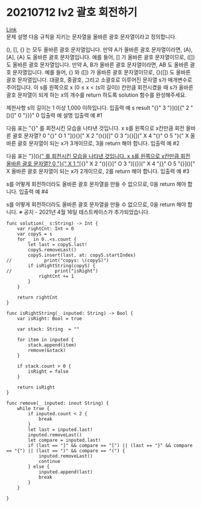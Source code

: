 # 20210712 lv2 괄호 회전하기
[Link](https://programmers.co.kr/learn/courses/30/lessons/76502)  
문제 설명
다음 규칙을 지키는 문자열을 올바른 괄호 문자열이라고 정의합니다.

(), [], {} 는 모두 올바른 괄호 문자열입니다.
만약 A가 올바른 괄호 문자열이라면, (A), [A], {A} 도 올바른 괄호 문자열입니다. 예를 들어, [] 가 올바른 괄호 문자열이므로, ([]) 도 올바른 괄호 문자열입니다.
만약 A, B가 올바른 괄호 문자열이라면, AB 도 올바른 괄호 문자열입니다. 예를 들어, {} 와 ([]) 가 올바른 괄호 문자열이므로, {}([]) 도 올바른 괄호 문자열입니다.
대괄호, 중괄호, 그리고 소괄호로 이루어진 문자열 s가 매개변수로 주어집니다. 이 s를 왼쪽으로 x (0 ≤ x < (s의 길이)) 칸만큼 회전시켰을 때 s가 올바른 괄호 문자열이 되게 하는 x의 개수를 return 하도록 solution 함수를 완성해주세요.

제한사항
s의 길이는 1 이상 1,000 이하입니다.
입출력 예
s    result
"[](){}"    3
"}]()[{"    2
"[)(]"    0
"}}}"    0
입출력 예 설명
입출력 예 #1

다음 표는 "[](){}" 를 회전시킨 모습을 나타낸 것입니다.
x    s를 왼쪽으로 x칸만큼 회전    올바른 괄호 문자열?
0    "[](){}"    O
1    "](){}["    X
2    "(){}[]"    O
3    "){}[]("    X
4    "{}[]()"    O
5    "}[](){"    X
올바른 괄호 문자열이 되는 x가 3개이므로, 3을 return 해야 합니다.
입출력 예 #2

다음 표는 "}]()[{" 를 회전시킨 모습을 나타낸 것입니다.
x    s를 왼쪽으로 x칸만큼 회전    올바른 괄호 문자열?
0    "}]()[{"    X
1    "]()[{}"    X
2    "()[{}]"    O
3    ")[{}]("    X
4    "[{}]()"    O
5    "{}]()["    X
올바른 괄호 문자열이 되는 x가 2개이므로, 2를 return 해야 합니다.
입출력 예 #3

s를 어떻게 회전하더라도 올바른 괄호 문자열을 만들 수 없으므로, 0을 return 해야 합니다.
입출력 예 #4

s를 어떻게 회전하더라도 올바른 괄호 문자열을 만들 수 없으므로, 0을 return 해야 합니다.
※ 공지 - 2021년 4월 16일 테스트케이스가 추가되었습니다.

```
func solution(_ s:String) -> Int {
    var rightCnt: Int = 0
    var copyS = s
    for _ in 0..<s.count {
        let last = copyS.last!
        copyS.removeLast()
        copyS.insert(last, at: copyS.startIndex)
//            print("copys: \(copyS)")
        if isRightString(copyS) {
//                print("isRight")
            rightCnt += 1
        }
    }
    
    return rightCnt
}

func isRightString(_ inputed: String) -> Bool {
    var isRight: Bool = true
    
    var stack: String  = ""
    
    for item in inputed {
        stack.append(item)
        remove(&stack)
    }
    
    if stack.count > 0 {
        isRight = false
    }
    
    return isRight
}

func remove(_ inputed: inout String) {
    while true {
        if inputed.count < 2 {
            break
        }
        let last = inputed.last!
        inputed.removeLast()
        let compare = inputed.last!
        if (last == "]" && compare == "[") || (last == "}" && compare == "{") || (last == ")" && compare == "(") {
            inputed.removeLast()
            continue
        } else {
            inputed.append(last)
            break
        }
    }
    
}
```
